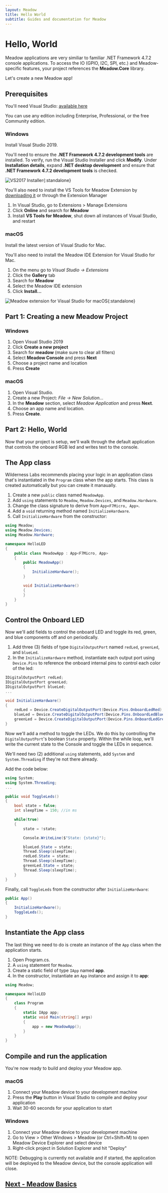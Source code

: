 ```yaml
---
layout: Meadow
title: Hello World
subtitle: Guides and documentation for Meadow
---
```


# Hello, World

Meadow applications are very similiar to familiar .NET Framework 4.7.2 console applications. To access the IO (GPIO, I2C, SPI, etc.) and Meadow-specific features, your project references the **Meadow.Core** library.

Let's create a new Meadow app!

## Prerequisites

You'll need Visual Studio: [available here](https://visualstudio.microsoft.com/downloads/)

You can use any edition including Enterprise, Professional, or the free Community edition.  

### Windows

Install Visual Studio 2019.

You'll need to ensure the **.NET Framework 4.7.2 development tools** are installed. To verify, run the Visual Studio Installer and click **Modify**. Under **Installation details**, expand **.NET desktop development** and ensure that **.NET Framework 4.7.2 development tools** is checked.

![VS2017 Installer](vs2017_install.png){:standalone}

You'll also need to install the VS Tools for Meadow Extension by [downloading it](https://marketplace.visualstudio.com/items?itemName=WildernessLabs.vsmeadow01) or through the Extension Manager

1. In Visual Studio, go to Extensions > Manage Extensions
1. Click **Online** and search for **Meadow**
1. Install **VS Tools for Meadow**, shut down all instances of Visual Studio, and restart

### macOS

Install the latest version of Visual Studio for Mac.

You'll also need to install the Meadow IDE Extension for Visual Studio for Mac.

1. On the menu go to *Visual Studio -> Extensions*
1. Click the **Gallery** tab
1. Search for **Meadow**
1. Select the Meadow IDE extension
1. Click **Install...** 

![Meadow extension for Visual Studio for macOS](meadow_extension.png){:standalone}

## Part 1: Creating a new Meadow Project

### Windows

1. Open Visual Studio 2019
1. Click **Create a new project**
1. Search for **meadow** (make sure to clear all filters)
1. Select **Meadow Console** and press **Next**
1. Choose a project name and location
1. Press **Create**

### macOS

 1. Open Visual Studio.
 1. Create a new Project: *File -> New Solution..*.
 1. In the **Meadow** section, select *Meadow Application* and press **Next**.
 1. Choose an app name and location.
 1. Press **Create**.

## Part 2: Hello, World

Now that your project is setup, we'll walk through the default application that controls the onboard RGB led and writes text to the console. 

## The App class

Wilderness Labs recommends placing your logic in an application class that's instantiated in the `Program` class when the app starts. This class is created automatically but you can create it manaually.

 1. Create a new `public` class named `MeadowApp`.
 1. Add `using` statements to `Meadow`, `Meadow.Devices`, and `Meadow.Hardware`.
 1. Change the class signature to derive from `App<F7Micro, App>`.
 1. Add a `void` returning method named `InitializeHardware`.
 1. Call `InitializeHardware` from the constructor:

  ```csharp
  using Meadow;
  using Meadow.Devices;
  using Meadow.Hardware;

  namespace HelloLED
  {
      public class MeadowApp : App<F7Micro, App>
      {
          public MeadowApp()
          {
              InitializeHardware();
          }

          void InitializeHardware()
          {
          }
      }
  }
  ```

## Control the Onboard LED

Now we'll add fields to control the onboard LED and toggle its red, green, and blue components off and on periodically.

 1. Add three (3) fields of type `DigitalOutputPort` named `redLed`, `greenLed`, and `blueLed`.
 1. In the `InitializeHardware` method, instantiate each output port using `Device.Pins` to reference the onboard internal pins to control each color of the led:

  ```csharp
  IDigitalOutputPort redLed;
  IDigitalOutputPort greenLed;
  IDigitalOutputPort blueLed;
  ...

  void InitializeHardware()
  {
      redLed = Device.CreateDigitalOutputPort(Device.Pins.OnboardLedRed);
      blueLed = Device.CreateDigitalOutputPort(Device.Pins.OnboardLedBlue);
      greenLed = Device.CreateDigitalOutputPort(Device.Pins.OnboardLedGreen);
  }
  ```

Now we'll add a method to toggle the LEDs. We do this by controlling the `DigitalOutputPort`'s boolean `State` property. Within the while loop, we'll write the current state to the Console and toggle the LEDs in sequence.

We'll need two (2) additional `using` statements, add `System` and `System.Threading` if they're not there already.

Add the code below:

```csharp
using System;
using System.Threading;
...

public void ToggleLeds()
{
    bool state = false;
    int sleepTime = 150; //in ms

    while(true)
    {
        state = !state;

        Console.WriteLine($"State: {state}");

        blueLed.State = state;
        Thread.Sleep(sleepTime);
        redLed.State = state;
        Thread.Sleep(sleepTime);
        greenLed.State = state;
        Thread.Sleep(sleepTime);
    }
}
```

Finally, call `ToggleLeds` from the constructor after `InitializeHardware`:

```csharp
public App()
{
    InitializeHardware();
    ToggleLeds();
}
```

## Instantiate the App class

The last thing we need to do is create an instance of the `App` class when the application starts.

 1. Open Program.cs.
 1. A `using` statement for `Meadow`.
 1. Create a static field of type `IApp` named **app**.
 1. In the constructor, instantiate an `App` instance and assign it to **app**:

  ```csharp
  using Meadow;

  namespace HelloLED
  {
      class Program
      {
          static IApp app;
          static void Main(string[] args)
          {
              app = new MeadowApp();
          }
      }
  }
  ```

## Compile and run the application

You're now ready to build and deploy your Meadow app.

### macOS

1. Connect your Meadow device to your development machine
1. Press the **Play** button in Visual Studio to compile and deploy your application
1. Wait 30-60 seconds for your application to start

### Windows

1. Connect your Meadow device to your development machine
1. Go to View > Other Windows > Meadow (or Ctrl+Shift+M) to open Meadow Device Explorer and select device
1. Right-click project in Solution Explorer and hit "Deploy"

NOTE: Debugging is currently not available and if started, the application will be deployed to the Meadow device, but the console application will close.

## [Next - Meadow Basics](/Meadow/Meadow_Basics/)
